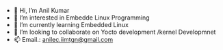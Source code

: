 - 👋 Hi, I’m Anil Kumar
- 👀 I’m interested in Embedde Linux Programming
- 🌱 I’m currently learning Embedded Linux
- 💞️ I’m looking to collaborate on Yocto development /kernel Developmnet
- 📫 Email.: anilec.iimtgn@gmail.com

<!---
anillisha/anillisha is a ✨ special ✨ repository because its `README.md` (this file) appears on your GitHub profile.
You can click the Preview link to take a look at your changes.
--->
